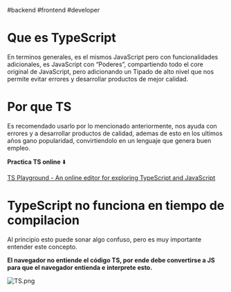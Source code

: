 #backend #frontend #developer

# Que es TypeScript

En terminos generales, es el mismos JavaScript pero con funcionalidades adicionales, es JavaScript con “Poderes”, compartiendo todo el core original de JavaScript, pero adicionando un Tipado de alto nivel que nos permite evitar errores y desarrollar productos de mejor calidad.

# Por que TS

Es recomendado usarlo por lo mencionado anteriormente, nos ayuda con errores y a desarrollar productos de calidad, ademas de esto en los ultimos años gano popularidad, convirtiendolo en un lenguaje que genera buen empleo.

**Practica TS online** ⬇️

[TS Playground - An online editor for exploring TypeScript and JavaScript](https://www.typescriptlang.org/play)

# TypeScript no funciona en tiempo de compilacion

Al principio esto puede sonar algo confuso, pero es muy importante entender este concepto.

**El navegador no entiende el código TS, por ende debe convertirse a JS para que el navegador entienda e interprete esto.**

![TS.png](TS.png)
